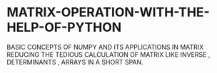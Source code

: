 # MATRIX-OPERATION-WITH-THE-HELP-OF-PYTHON
BASIC CONCEPTS OF NUMPY AND ITS APPLICATIONS IN MATRIX 
REDUCING  THE TEDIOUS CALCULATION OF MATRIX LIKE INVERSE , DETERMINANTS , ARRAYS IN A SHORT SPAN.  
